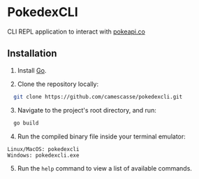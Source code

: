 # PokedexCLI

CLI REPL application to interact with [pokeapi.co](https://pokeapi.co/)

## Installation

1. Install [Go](https://go.dev/dl/).

2. Clone the repository locally:

```bash
  git clone https://github.com/camescasse/pokedexcli.git
```

3. Navigate to the project's root directory, and run:

```bash
  go build
```

4. Run the compiled binary file inside your terminal emulator:

```
Linux/MacOS: pokedexcli
Windows: pokedexcli.exe
```

5. Run the `help` command to view a list of available commands.

